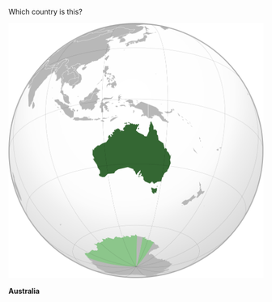 Which country is this?

![Map of a country](images/Australia_with_AAT_(orthographic_projection).svg)
<!--question-->
**Australia**